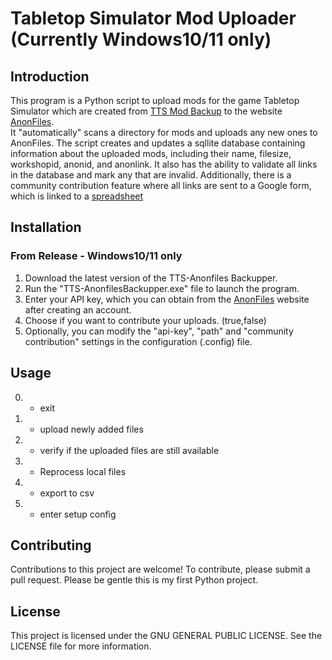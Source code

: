 # Tabletop Simulator Mod Uploader (Currently Windows10/11 only)
## Introduction
This program is a Python script to upload mods for the game Tabletop Simulator which are created from [TTS Mod Backup](https://www.nexusmods.com/tabletopsimulator/mods/263) to the website [AnonFiles](https://anonfiles.com/).  
It "automatically" scans a directory for mods and uploads any new ones to AnonFiles.
The script creates and updates a sqllite database containing information about the uploaded mods, including their name, filesize, workshopid, anonid, and anonlink.
It also has the ability to validate all links in the database and mark any that are invalid. 
Additionally, there is a community contribution feature where all links are sent to a Google form, which is linked to a [spreadsheet](https://docs.google.com/spreadsheets/d/13npagZxitdzyb-YC1w-ZdjYuAh8aDzXhrjZBE0-zKFo/edit?usp=sharing)

## Installation 
### From Release - Windows10/11 only
1. Download the latest version of the TTS-Anonfiles Backupper.
2. Run the "TTS-AnonfilesBackupper.exe" file to launch the program.
3. Enter your API key, which you can obtain from the [AnonFiles](https://anonfiles.com/docs/api) website after creating an account.
4. Choose if you want to contribute your uploads. (true,false)
5. Optionally, you can modify the "api-key", "path" and "community contribution" settings in the configuration (.config) file.

## Usage

0. - exit 
1. - upload newly added files 
2. - verify if the uploaded files are still available 
3. - Reprocess local files
4. - export to csv 
5. - enter setup config



## Contributing
Contributions to this project are welcome! To contribute, please submit a pull request.
Please be gentle this is my first Python project.

## License
This project is licensed under the GNU GENERAL PUBLIC LICENSE. See the LICENSE file for more information.
